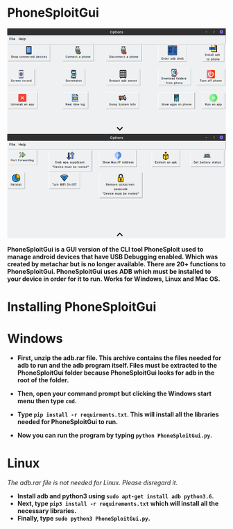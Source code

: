 # PhoneSploitGui

![Screenshot](Screenshots/Firstpage.png)
![Screenshot](Screenshots/Secondpage.png)

**PhoneSploitGui is a GUI version of the CLI tool PhoneSploit used to manage android devices that have USB Debugging enabled. Which was created by metachar but is no longer available.
There are 20+ functions to PhoneSploitGui. PhoneSploitGui uses ADB which must be installed to your device in order for it to run. Works for Windows, Linux and Mac OS.**

# Installing PhoneSploitGui
# Windows
* **First, unzip the adb.rar file. This archive contains the files needed for adb to run and the adb program itself. Files must be extracted to the PhoneSploitGui folder because PhoneSploitGui looks for adb in the root of the folder.**

* **Then, open your command prompt but clicking the Windows start menu then type ``cmd``.**
* **Type ``pip install -r requirments.txt``. This will install all the libraries needed for PhoneSploitGui to run.**
* **Now you can run the program by typing ``python PhoneSploitGui.py``.**

# Linux
_The adb.rar file is not needed for Linux. Please disregard it._

* **Install adb and python3 using ``sudo apt-get install adb python3.6``.**
* **Next, type ``pip3 install -r requirements.txt`` which will install all the necessary libraries.**
* **Finally, type ``sudo python3 PhoneSploitGui.py``.**
